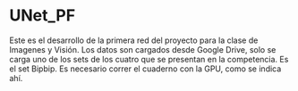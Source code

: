 # UNet_PF

Este es el desarrollo de la primera red del proyecto para la clase de Imagenes y Visión. 
Los datos son cargados desde Google Drive, solo se carga uno de los sets de los cuatro que se presentan en la competencia. Es el set Bipbip.
Es necesario correr el cuaderno con la GPU, como se indica ahí.
